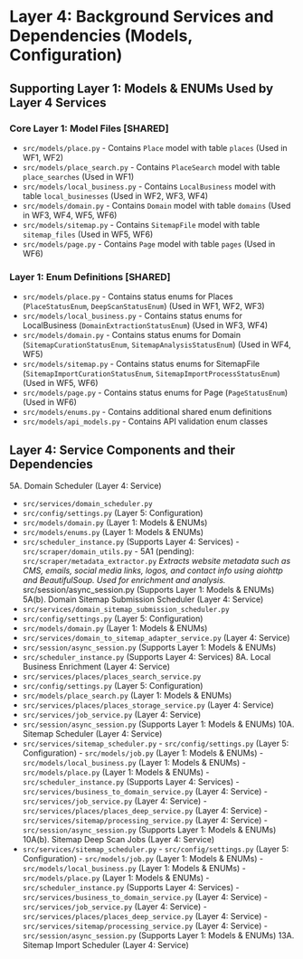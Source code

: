 # Layer 4: Background Services and Dependencies (Models, Configuration)

## Supporting Layer 1: Models & ENUMs Used by Layer 4 Services

### Core Layer 1: Model Files [SHARED]

- `src/models/place.py` - Contains `Place` model with table `places` (Used in WF1, WF2)
- `src/models/place_search.py` - Contains `PlaceSearch` model with table `place_searches` (Used in WF1)
- `src/models/local_business.py` - Contains `LocalBusiness` model with table `local_businesses` (Used in WF2, WF3, WF4)
- `src/models/domain.py` - Contains `Domain` model with table `domains` (Used in WF3, WF4, WF5, WF6)
- `src/models/sitemap.py` - Contains `SitemapFile` model with table `sitemap_files` (Used in WF5, WF6)
- `src/models/page.py` - Contains `Page` model with table `pages` (Used in WF6)

### Layer 1: Enum Definitions [SHARED]

- `src/models/place.py` - Contains status enums for Places (`PlaceStatusEnum`, `DeepScanStatusEnum`) (Used in WF1, WF2, WF3)
- `src/models/local_business.py` - Contains status enums for LocalBusiness (`DomainExtractionStatusEnum`) (Used in WF3, WF4)
- `src/models/domain.py` - Contains status enums for Domain (`SitemapCurationStatusEnum`, `SitemapAnalysisStatusEnum`) (Used in WF4, WF5)
- `src/models/sitemap.py` - Contains status enums for SitemapFile (`SitemapImportCurationStatusEnum`, `SitemapImportProcessStatusEnum`) (Used in WF5, WF6)
- `src/models/page.py` - Contains status enums for Page (`PageStatusEnum`) (Used in WF6)
- `src/models/enums.py` - Contains additional shared enum definitions
- `src/models/api_models.py` - Contains API validation enum classes

## Layer 4: Service Components and their Dependencies

5A. Domain Scheduler (Layer 4: Service)

- `src/services/domain_scheduler.py`
- `src/config/settings.py` (Layer 5: Configuration)
- `src/models/domain.py` (Layer 1: Models & ENUMs)
- `src/models/enums.py` (Layer 1: Models & ENUMs)
- `src/scheduler_instance.py` (Supports Layer 4: Services) - `src/scraper/domain_utils.py` - 5A1 (pending): `src/scraper/metadata_extractor.py`
  _Extracts website metadata such as CMS, emails, social media links, logos, and contact info using aiohttp and BeautifulSoup. Used for enrichment and analysis._
  src/session/async_session.py (Supports Layer 1: Models & ENUMs)
  5A(b). Domain Sitemap Submission Scheduler (Layer 4: Service)
- `src/services/domain_sitemap_submission_scheduler.py`
- `src/config/settings.py` (Layer 5: Configuration)
- `src/models/domain.py` (Layer 1: Models & ENUMs)
- `src/services/domain_to_sitemap_adapter_service.py` (Layer 4: Service)
- `src/session/async_session.py` (Supports Layer 1: Models & ENUMs)
- `src/scheduler_instance.py` (Supports Layer 4: Services)
  8A. Local Business Enrichment (Layer 4: Service)
- `src/services/places/places_search_service.py`
- `src/config/settings.py` (Layer 5: Configuration)
- `src/models/place_search.py` (Layer 1: Models & ENUMs)
- `src/services/places/places_storage_service.py` (Layer 4: Service)
- `src/services/job_service.py` (Layer 4: Service)
- `src/session/async_session.py` (Supports Layer 1: Models & ENUMs)
  10A. Sitemap Scheduler (Layer 4: Service)
- `src/services/sitemap_scheduler.py` - `src/config/settings.py` (Layer 5: Configuration) - `src/models/job.py` (Layer 1: Models & ENUMs) - `src/models/local_business.py` (Layer 1: Models & ENUMs) - `src/models/place.py` (Layer 1: Models & ENUMs) - `src/scheduler_instance.py` (Supports Layer 4: Services) - `src/services/business_to_domain_service.py` (Layer 4: Service) - `src/services/job_service.py` (Layer 4: Service) - `src/services/places/places_deep_service.py` (Layer 4: Service) - `src/services/sitemap/processing_service.py` (Layer 4: Service) - `src/session/async_session.py` (Supports Layer 1: Models & ENUMs)
  10A(b). Sitemap Deep Scan Jobs (Layer 4: Service)
- `src/services/sitemap_scheduler.py` - `src/config/settings.py` (Layer 5: Configuration) - `src/models/job.py` (Layer 1: Models & ENUMs) - `src/models/local_business.py` (Layer 1: Models & ENUMs) - `src/models/place.py` (Layer 1: Models & ENUMs) - `src/scheduler_instance.py` (Supports Layer 4: Services) - `src/services/business_to_domain_service.py` (Layer 4: Service) - `src/services/job_service.py` (Layer 4: Service) - `src/services/places/places_deep_service.py` (Layer 4: Service) - `src/services/sitemap/processing_service.py` (Layer 4: Service) - `src/session/async_session.py` (Supports Layer 1: Models & ENUMs)
  13A. Sitemap Import Scheduler (Layer 4: Service)

